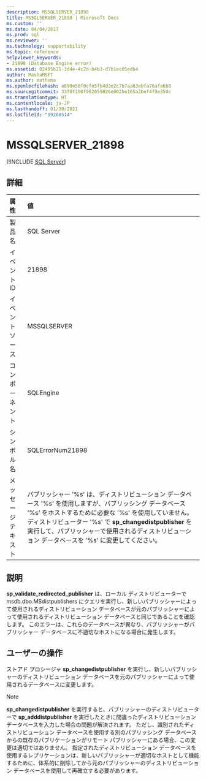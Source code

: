 ```yaml
---
description: MSSQLSERVER_21898
title: MSSQLSERVER_21898 | Microsoft Docs
ms.custom: ''
ms.date: 04/04/2017
ms.prod: sql
ms.reviewer: ''
ms.technology: supportability
ms.topic: reference
helpviewer_keywords:
- 21898 (Database Engine error)
ms.assetid: 02405b21-3d4e-4c2d-b4b3-d7b1ec05edb4
author: MashaMSFT
ms.author: mathoma
ms.openlocfilehash: a899e50f0cfe5fb4d3e2c7b7aa63ebfa76afa6b8
ms.sourcegitcommit: 33f0f190f962059826e002be165a2bef4f9e350c
ms.translationtype: HT
ms.contentlocale: ja-JP
ms.lasthandoff: 01/30/2021
ms.locfileid: "99208514"
---
```

# <a name="mssqlserver_21898"></a>MSSQLSERVER_21898
 [!INCLUDE [SQL Server](../../includes/applies-to-version/sqlserver.md)]
  
## <a name="details"></a>詳細  
  
| 属性 | 値 |  
| :-------- | :---- |  
|製品名|SQL Server|  
|イベント ID|21898|  
|イベント ソース|MSSQLSERVER|  
|コンポーネント|SQLEngine|  
|シンボル名|SQLErrorNum21898|  
|メッセージ テキスト|パブリッシャー '%s' は、ディストリビューション データベース '%s' を使用しますが、パブリッシング データベース '%s' をホストするために必要な '%s' を使用していません。 ディストリビューター '%s' で **sp_changedistpublisher** を実行して、パブリッシャーで使用されるディストリビューション データベースを '%s' に変更してください。|  
  
## <a name="explanation"></a>説明  
**sp_validate_redirected_publisher** は、ローカル ディストリビューターで msdb.dbo.MSdistpublishers にクエリを実行し、新しいパブリッシャーによって使用されるディストリビューション データベースが元のパブリッシャーによって使用されるディストリビューション データベースと同じであることを確認します。 このエラーは、これらのデータベースが異なり、パブリッシャーがパブリッシャー データベースに不適切なホストになる場合に発生します。  
  
## <a name="user-action"></a>ユーザーの操作  
ストアド プロシージャ **sp_changedistpublisher** を実行し、新しいパブリッシャーのディストリビューション データベースを元のパブリッシャーによって使用されるデータベースに変更します。  
  
> [!NOTE]  
> **sp_changedistpublisher** を実行すると、パブリッシャーのディストリビューターで **sp_adddistpublisher** を実行したときに間違ったディストリビューション データベースを入力した場合の問題が解決されます。 ただし、識別されたディストリビューション データベースを使用する別のパブリッシング データベースからの既存のパブリケーションがリモート パブリッシャーにある場合、この変更は適切ではありません。 指定されたディストリビューション データベースを使用するレプリケーションは、新しいパブリッシャーが適切なホストとして機能するために、体系的に削除してから元のパブリッシャーのディストリビューション データベースを使用して再確立する必要があります。  
  
